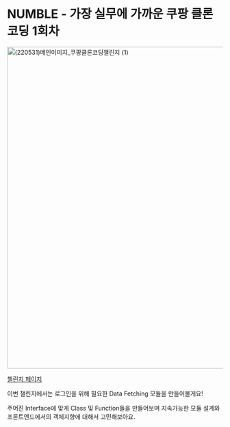 # NUMBLE - 가장 실무에 가까운 쿠팡 클론코딩 1회차

<img width="752" alt="(220531)메인이미지_쿠팡클론코딩챌린지 (1)" src="https://user-images.githubusercontent.com/103182032/174029124-6e64d0c2-fc52-48c9-bd73-b91546682242.png">

[챌린지 페이지](https://www.numble.it/aa4de2e3-4dee-43a6-8d71-125cca983ca6)

이번 챌린지에서는 로그인을 위해 필요한 Data Fetching 모듈을 만들어볼게요!

주어진 Interface에 맞게 Class 및 Function들을 만들어보며 지속가능한 모듈 설계와 프론트엔드에서의 객체지향에 대해서 고민해보아요.
